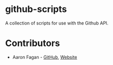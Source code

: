 # github-scripts
A collection of scripts for use with the Github API.

# Contributors
* Aaron Fagan - [GitHub](https://github.com/aaronfagan), [Website](https://www.aaronfagan.ca/)
